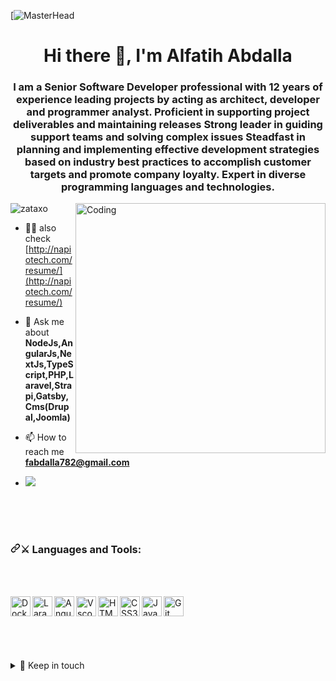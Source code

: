 [![MasterHead](https://i.pinimg.com/originals/e0/58/ee/e058eecc0652ff38a4e7062cfcf08c9d.gif)
<h1 align="center">Hi there 👋, I'm Alfatih Abdalla</h1>
<h3 align="center">I am a Senior Software Developer professional with 12 years of experience leading projects
by acting as architect, developer and programmer analyst. Proficient in supporting
project deliverables and maintaining releases Strong leader in guiding support teams
and solving complex issues Steadfast in planning and implementing effective
development strategies based on industry best practices to accomplish customer
targets and promote company loyalty. Expert in diverse programming languages and
technologies.</h3>
<img align="right" alt="Coding" width="400" src="68747470733a2f2f63646e2e6472696262626c652e636f6d2f75736572732f3733303730332f73637265656e73686f74732f363538313234332f6176656e746f2e676966">
<p align="left"> <img src="https://komarev.com/ghpvc/?username=zataxo&label=Profile%20views&color=0e75b6&style=flat" alt="zataxo" /> </p>

 - 👨‍💻 also check [http://napiotech.com/resume/](http://napiotech.com/resume/)

- 💬 Ask me about **NodeJs,AngularJs,NextJs,TypeScript,PHP,Laravel,Strapi,Gatsby,Cms(Drupal,Joomla)**

- 📫 How to reach me **fabdalla782@gmail.com**
- <a title="Made with Fluent Design" href="https://github.com/bdlukaa/fluent_ui">
  <img
    src="https://img.shields.io/badge/fluent-design-blue?style=flat-square&color=7A7574&labelColor=0078D7"
  />
</a>



  
<br>
<br>
<br>
<h3 dir="auto"><a id="user-content-️-languages-and-tools" class="anchor" aria-hidden="true" tabindex="-1" href="#️-languages-and-tools"><svg class="octicon octicon-link" viewBox="0 0 16 16" version="1.1" width="16" height="16" aria-hidden="true"><path d="m7.775 3.275 1.25-1.25a3.5 3.5 0 1 1 4.95 4.95l-2.5 2.5a3.5 3.5 0 0 1-4.95 0 .751.751 0 0 1 .018-1.042.751.751 0 0 1 1.042-.018 1.998 1.998 0 0 0 2.83 0l2.5-2.5a2.002 2.002 0 0 0-2.83-2.83l-1.25 1.25a.751.751 0 0 1-1.042-.018.751.751 0 0 1-.018-1.042Zm-4.69 9.64a1.998 1.998 0 0 0 2.83 0l1.25-1.25a.751.751 0 0 1 1.042.018.751.751 0 0 1 .018 1.042l-1.25 1.25a3.5 3.5 0 1 1-4.95-4.95l2.5-2.5a3.5 3.5 0 0 1 4.95 0 .751.751 0 0 1-.018 1.042.751.751 0 0 1-1.042.018 1.998 1.998 0 0 0-2.83 0l-2.5 2.5a1.998 1.998 0 0 0 0 2.83Z"></path></svg></a>⚔️ Languages and Tools:</h3>
<br>
<br>
<p dir="auto"><a target="_blank" rel="noopener noreferrer nofollow" href="#"><img align="left" alt="Docker" width="32px" src="https://upload.wikimedia.org/wikipedia/commons/thumb/a/a7/Docker-svgrepo-com.svg/640px-Docker-svgrepo-com.svg.png" data-canonical-src="https://upload.wikimedia.org/wikipedia/commons/thumb/a/a7/Docker-svgrepo-com.svg/640px-Docker-svgrepo-com.svg.png" style="max-width: 100%;"></a></p>
  <p dir="auto"><a target="_blank" rel="noopener noreferrer nofollow" href="#"><img align="left" alt="Laravel" width="32px" src="https://upload.wikimedia.org/wikipedia/commons/thumb/9/9a/Laravel.svg/640px-Laravel.svg.png" data-canonical-src="https://upload.wikimedia.org/wikipedia/commons/thumb/9/9a/Laravel.svg/640px-Laravel.svg.png" style="max-width: 100%;"></a></p>
  <p dir="auto"><a target="_blank" rel="noopener noreferrer nofollow" href="#"><img align="left" alt="Angulajs" width="32px" src="https://encrypted-tbn0.gstatic.com/images?q=tbn:ANd9GcQHnADTouCzHqWl4zJnxjTGvjlO_4JprpqIA_BZ9g24ZdKN-JSZWpOu98DTzRM7jGXC304&usqp=CAU" data-canonical-src="https://encrypted-tbn0.gstatic.com/images?q=tbn:ANd9GcQHnADTouCzHqWl4zJnxjTGvjlO_4JprpqIA_BZ9g24ZdKN-JSZWpOu98DTzRM7jGXC304&usqp=CAU" style="max-width: 100%;"></a></p>
  <p dir="auto"><a target="_blank" rel="noopener noreferrer nofollow" href="#"><img align="left" alt="Vscode" width="32px" src="https://cdn.iconscout.com/icon/free/png-256/free-vscode-4069952-3365471.png" data-canonical-src="https://cdn.iconscout.com/icon/free/png-256/free-vscode-4069952-3365471.png" style="max-width: 100%;"></a></p>
<p dir="auto"><a target="_blank" rel="noopener noreferrer nofollow" href="#"><img align="left" alt="HTML5" width="32px" src="https://camo.githubusercontent.com/91624b4794cb98081ea55063865721be4b4399472c81e66b89b37fd07aad1d92/68747470733a2f2f696d672e69636f6e73382e636f6d2f636f6c6f722f34382f3030303030302f68746d6c2d352e706e67" data-canonical-src="https://img.icons8.com/color/48/000000/html-5.png" style="max-width: 100%;"></a></p>
<p dir="auto"><a target="_blank" rel="noopener noreferrer nofollow" href="#"><img align="left" alt="CSS3" width="32px" src="https://camo.githubusercontent.com/dc75aee770dff630309493116eeebd6a39c7042e4e94780a5e6c8f107bebe76f/68747470733a2f2f696d672e69636f6e73382e636f6d2f636f6c6f722f34382f3030303030302f637373332e706e67" data-canonical-src="https://img.icons8.com/color/48/000000/css3.png" style="max-width: 100%;"></a></p>
<p dir="auto"><a target="_blank" rel="noopener noreferrer nofollow" href="#"><img align="left" alt="Javascript" width="32px" src="https://camo.githubusercontent.com/96327f7d9cb0254a96db740a34da59e8e0be3919b1041f4a44db7a17b8940f4b/68747470733a2f2f696d672e69636f6e73382e636f6d2f636f6c6f722f3334342f6a6176617363726970742d2d76312e706e67" data-canonical-src="https://img.icons8.com/color/344/javascript--v1.png" style="max-width: 100%;"></a></p>
<p dir="auto"><a target="_blank" rel="noopener noreferrer nofollow" href="#"><img align="left" alt="Git" width="32px" src="https://camo.githubusercontent.com/9e38975334bbe4cbd7a6b3b8d5db491b9900ec7260d4fc9bfd2c9050c988fd1d/68747470733a2f2f696d672e69636f6e73382e636f6d2f636f6c6f722f3334342f6769742e706e67" data-canonical-src="https://img.icons8.com/color/344/git.png" style="max-width: 100%;"></a></p>
<br>
<br>
<br>
<br>
<br>
<br>
<details>
  <summary>🤝 Keep in touch </summary>
  <br>
<a href="https://www.linkedin.com/in/alfatihabdalla/" rel="nofollow"><img alt="LinkedIn" src="https://camo.githubusercontent.com/8bb7c1de40aadb0d8eede2add7716932344b30235088d239831fe0e884de8f82/68747470733a2f2f696d672e736869656c64732e696f2f62616467652f6c696e6b6564696e2532302d2532333030373742352e7376673f267374796c653d666f722d7468652d6261646765266c6f676f3d6c696e6b6564696e266c6f676f436f6c6f723d7768697465" data-canonical-src="https://img.shields.io/badge/linkedin%20-%230077B5.svg?&amp;style=for-the-badge&amp;logo=linkedin&amp;logoColor=white" style="max-width: 100%;"></a>
<a href="https://www.napiotech.com/" rel="nofollow"><img alt="WebSite" src="https://img.shields.io/badge/website-000000?style=for-the-badge&logo=About.me&logoColor=white" data-canonical-src="https://img.shields.io/badge/website-000000?style=for-the-badge&logo=About.me&logoColor=white" style="max-width: 100%;"></a>
</details>
</article>
